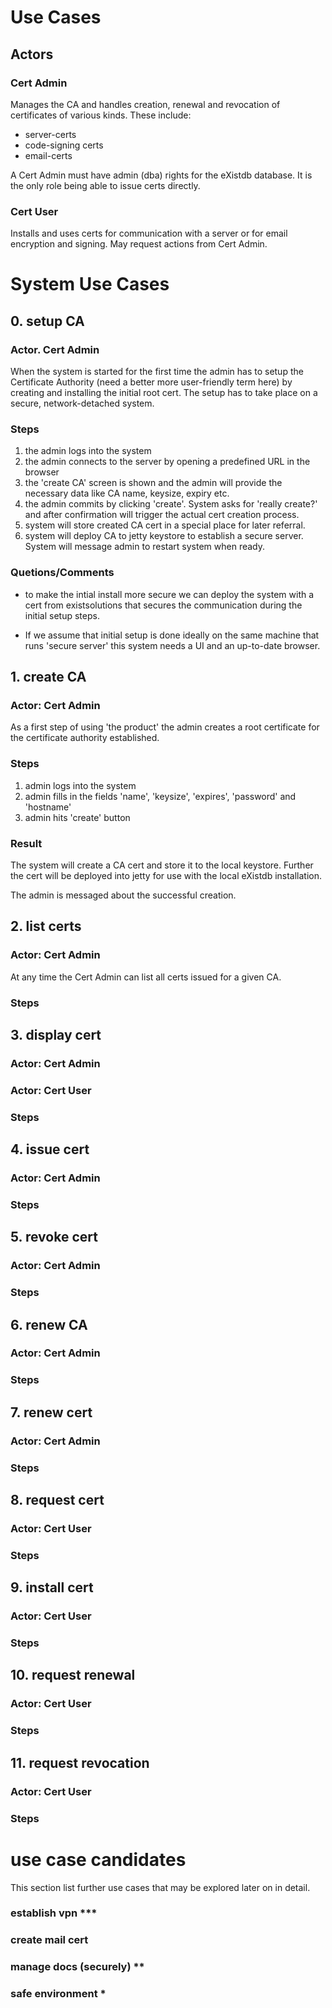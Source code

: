 # Use Cases


## Actors

### Cert Admin

Manages the CA and handles creation, renewal and revocation of certificates of various kinds. These include:

* server-certs
* code-signing certs
* email-certs

A Cert Admin must have admin (dba) rights for the eXistdb database. It is the only role being able to issue certs directly.

### Cert User

Installs and uses certs for communication with a server or for email encryption and signing. May request actions from Cert Admin.

# System Use Cases

## 0. setup CA

### Actor. Cert Admin
When the system is started for the first time the admin has to setup the Certificate Authority (need a better
more user-friendly term here) by creating and installing the initial root cert. The setup has to take place on a
secure, network-detached system.


### Steps

1. the admin logs into the system
2. the admin connects to the server by opening a predefined URL in the browser
3. the 'create CA' screen is shown and the admin will provide the necessary data like CA name, keysize, expiry etc.
4. the admin commits by clicking 'create'. System asks for 'really create?' and after confirmation will trigger
the actual cert creation process.
5. system will store created CA cert in a special place for later referral.
6. system will deploy CA to jetty keystore to establish a secure server. System will message admin to restart system
when ready.

### Quetions/Comments

* to make the intial install more secure we can deploy the system with a cert from existsolutions that secures the
communication during the initial setup steps.

* If we assume that initial setup is done ideally on the same machine that runs 'secure server' this system needs
a UI and an up-to-date browser.

## 1. create CA

### Actor: Cert Admin

As a first step of using 'the product' the admin creates a root certificate for the certificate authority established. 

### Steps

1. admin logs into the system
2. admin fills in the fields 'name', 'keysize', 'expires', 'password' and 'hostname'
3. admin hits 'create' button

### Result

The system will create a CA cert and store it to the local keystore. Further the cert will be deployed into jetty for use with the local eXistdb installation.
 
The admin is messaged about the successful creation.

## 2. list certs

### Actor: Cert Admin

At any time the Cert Admin can list all certs issued for a given CA.

### Steps

## 3. display cert

### Actor: Cert Admin
### Actor: Cert User

### Steps

## 4. issue cert

### Actor: Cert Admin

### Steps

## 5. revoke cert
### Actor: Cert Admin
### Steps

## 6. renew CA
### Actor: Cert Admin
### Steps

## 7. renew cert
### Actor: Cert Admin
### Steps

## 8. request cert
### Actor: Cert User
### Steps

## 9. install cert
### Actor: Cert User
### Steps

## 10. request renewal
### Actor: Cert User
### Steps

## 11. request revocation
### Actor: Cert User
### Steps


# use case candidates

This section list further use cases that may be explored later on in detail.

### establish vpn ***

### create mail cert

### manage docs (securely) **

### safe environment *
